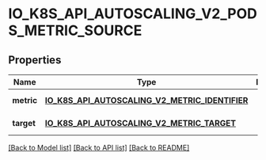 # IO_K8S_API_AUTOSCALING_V2_PODS_METRIC_SOURCE

## Properties
Name | Type | Description | Notes
------------ | ------------- | ------------- | -------------
**metric** | [**IO_K8S_API_AUTOSCALING_V2_METRIC_IDENTIFIER**](io.k8s.api.autoscaling.v2.MetricIdentifier.md) |  | [default to null]
**target** | [**IO_K8S_API_AUTOSCALING_V2_METRIC_TARGET**](io.k8s.api.autoscaling.v2.MetricTarget.md) |  | [default to null]

[[Back to Model list]](../README.md#documentation-for-models) [[Back to API list]](../README.md#documentation-for-api-endpoints) [[Back to README]](../README.md)


